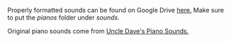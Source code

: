 Properly formatted sounds can be found on Google Drive [here.](https://drive.google.com/file/d/1o2dSdlKwDSa7qkGDYLKH0jXcrA04Wyw3/view?usp=sharing) Make sure to put the *pianos* folder under *sounds*.

Original piano sounds come from [Uncle Dave's Piano Sounds.](https://freesound.org/people/Goup_1/packs/10684/)
